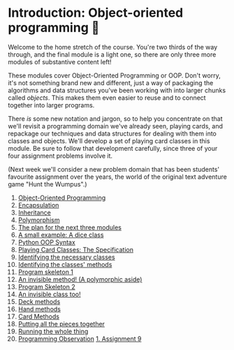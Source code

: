 # Introduction: Object-oriented programming 🎁

Welcome to the home stretch of the course. You're two thirds of the way through, and the final module is a light one, so there are
only three more modules of substantive content left!

These modules cover Object-Oriented Programming or OOP. Don't worry, it's not something brand new and different, just a way of packaging the algorithms and data structures you've been working with into larger chunks called _objects_. This makes them even easier to reuse and to connect together into larger programs.

There _is_ some new notation and jargon, so to help you concentrate on that we'll revisit a programming domain we've already seen, playing cards, and repackage our techniques and data structures for dealing with them into classes and objects. We'll develop a set of playing card classes in this module. Be sure to follow that development carefully, since three of your four assignment problems involve it.

(Next week we'll consider a new problem domain that has been students' favourite assignment over the years, the world of the original text adventure game "Hunt the Wumpus".)

1. [Object-Oriented
    Programming](01-object-oriented-programming.md)
1. [Encapsulation](02-encapsulation.md)
1. [Inheritance](03-inheritance.md)
1. [Polymorphism](04-polymorphism.md)
1. [The plan for the next three
    modules](05-the-plan-for-the-next-three-modules.md)
1. [A small example: A dice
    class](06-a-small-example-a-dice-class.md)
1. [Python OOP
    Syntax](07-python-oop-syntax.md)
1. [Playing Card Classes: The
    Specification](08-playing-card-classes-the-specification.md)
1. [Identifying the necessary
    classes](09-identifying-the-necessary-classes.md)
1. [Identifying the classes'
    methods](10-identifying-the-classes-methods.md)
1. [Program skeleton
    1](11-program-skeleton-1.md)
1. [An invisible method! (A polymorphic
    aside)](12-an-invisible-method-a-polymorphic-aside.md)
1. [Program Skeleton
    2](13-program-skeleton-2.md)
1. [An invisible class
    too!](14-an-invisible-class-too.md)
1. [Deck methods](15-deck-methods.md)
1. [Hand methods](16-hand-methods.md)
1. [Card Methods](17-card-methods.md)
1. [Putting all the pieces
    together](18-putting-all-the-pieces-together.md)
1. [Running the whole
    thing](19-running-the-whole-thing.md)
1. [Programming
    Observation](20-programming-observation.md)
[1. Assignment 9](90_Assignment_9.md)
